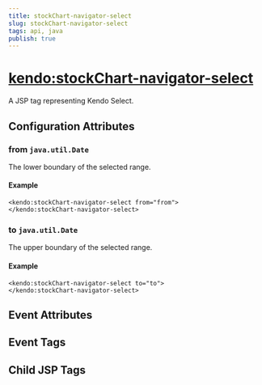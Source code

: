 ```yaml
---
title: stockChart-navigator-select
slug: stockChart-navigator-select
tags: api, java
publish: true
---
```


# <kendo:stockChart-navigator-select>
A JSP tag representing Kendo Select.

## Configuration Attributes


### from `java.util.Date`

The lower boundary of the selected range.

#### Example
    <kendo:stockChart-navigator-select from="from">
    </kendo:stockChart-navigator-select>
    

### to `java.util.Date`

The upper boundary of the selected range.

#### Example
    <kendo:stockChart-navigator-select to="to">
    </kendo:stockChart-navigator-select>
    

## Event Attributes


## Event Tags


## Child JSP Tags

